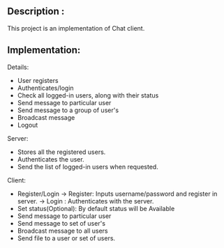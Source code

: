 Description :
--------------
This project is an implementation of Chat client.

Implementation:
---------------

Details:
- User registers
- Authenticates/login
- Check all logged-in users, along with their status
- Send message to particular user
- Send message to a group of user's
- Broadcast message
- Logout

Server: 
- Stores all the registered users.
- Authenticates the user.
- Send the list of logged-in users when requested.

Client:
- Register/Login
	-> Register: Inputs username/password and register in server.
	-> Login   : Authenticates with the server.
- Set status(Optional): By default status will be Available
- Send message to particular user
- Send message to set of user's
- Broadcast message to all users
- Send file to a user or set of users. 

